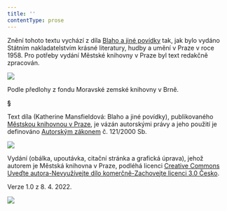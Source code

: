 ```yaml
---
title: ''
contentType: prose
---
```


<section>

Znění tohoto textu vychází z díla [Blaho a jiné povídky](https://search.mlp.cz/cz/titul/blaho-a-jine-povidky/130762/#book-content) tak, jak bylo vydáno Státním nakladatelstvím krásné literatury, hudby a umění v Praze v roce 1958. Pro potřeby vydání Městské knihovny v Praze byl text redakčně zpracován.

![](../Images/MZK_logo_tyrkys_transparent.jpg)

Podle předlohy z fondu Moravské zemské knihovny v Brně.

**§**

Text díla (Katherine Mansfieldová: Blaho a jiné povídky), publikovaného [Městskou knihovnou v Praze](https://www.mlp.cz/cz/), je vázán autorskými právy a jeho použití je definováno [Autorským zákonem](https://www.mkcr.cz/predpisy-zakonu-709.html) č. 121/2000 Sb.

![](../Images/image001.jpg)

Vydání (obálka, upoutávka, citační stránka a grafická úprava), jehož autorem je Městská knihovna v Praze, podléhá licenci [Creative Commons Uveďte autora-Nevyužívejte dílo komerčně-Zachovejte licenci 3.0 Česko](https://creativecommons.org/licenses/by-nc-sa/3.0/cz/).

Verze 1.0 z 8. 4. 2022.

</section>

<section>

![](../Images/image002.jpg)

</section>
